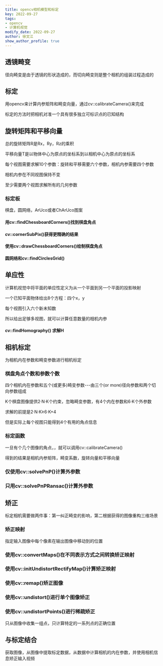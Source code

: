 ```yaml
---
title: opencv相机模型和标定
key: 2022-09-27
tags: 
- opencv
- 计算机视觉
modify_date: 2022-09-27
author: 徐文江
show_author_profile: true
---
```









## 透镜畸变			
<!--more-->     
径向畸变是由于透镜的形状造成的，而切向畸变则是整个相机的组装过程造成的      



## 标定			

用opencv来计算内参矩阵和畸变向量，通过cv::calibrateCamera()来完成			

标定的方法时把相机对准一个具有很多独立可标识点的已知结构			



## 旋转矩阵和平移向量			

总的旋转矩阵R是Rx，Ry，Rz的乘积		

平移向量T是以物体中心为原点的坐标系到以相机中心为原点的坐标系			

每个视图需要求解10个参数：旋转和平移需要六个参数，相机内参需要四个参数				

相机内参在不同视图保持不变		

至少需要两个视图求解所有的几何参数			



### 标定板				

棋盘，圆网络，ArUco或者ChArUco图案			



#### 用cv::findChessboardCorners()找到棋盘角点				

#### cv::cornerSubPix()获得更精确的结果			

#### 使用cv::drawChessboardCorners()绘制棋盘角点			



#### 圆网络和cv::findCirclesGrid()				



## 单应性			

计算机视觉中将平面的单应性定义为从一个平面到另一个平面的投影映射			

一个已知平面物体给出8个方程：四个x，y			

每个视图引入六个新未知数			

所以给出足够多视图，就可以计算任意数量的相机内参				

#### cv::findHomography() 求解H		



## 相机标定			

为相机内在参数和畸变参数进行相机标定			

### 棋盘角点个数和参数个数			

四个相机内在参数和五个(或更多)畸变参数---由三个(or more)径向参数和两个切向参数组成			

K个棋盘图像提供2·N·K个约束，忽略畸变参数，有4个内在参数和6·K个外参数			

求解的前提是2·N·K≥6·K+4			

但是实际上每个视图只能得到4个有用的角点信息			



### 标定函数				

一旦有个几个图像的角点，，就可以调用cv::calibrateCamera()			

得到的结果是相机内参矩阵，畸变系数，旋转向量和平移向量			



### 仅使用cv::solvePnP()计算外参数				

### 只用cv::solvePnPRansac()计算外参数			





## 矫正			

标定相机需要做两件事：第一纠正畸变的影响，第二根据获得的图像重构三维场景			

### 矫正映射			

指定输入图像中每个像素在输出图像中移动到的位置			



### 使用cv::convertMaps()在不同表示方式之间转换矫正映射			

### 使用cv::initUndistortRectifyMap()计算矫正映射				



### 使用cv::remap()矫正图像			

### 使用cv::undistort()进行单个图像矫正			

### 使用cv::undistortPoints()进行稀疏矫正          

只从图像中收集一组点，只计算特定的一系列点的正确位置			



## 与标定结合				

获取图像，从图像中提取标定数据，从数据中计算相机的内在参数，并使用相机信息矫正输入视频		















